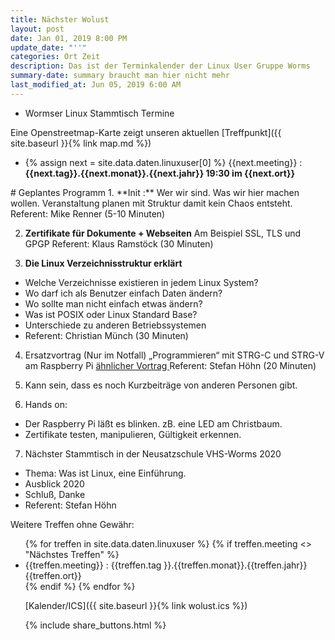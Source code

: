 ```yaml
---
title: Nächster Wolust
layout: post
date: Jan 01, 2019 8:00 PM
update_date: "''"
categories: Ort Zeit
description: Das ist der Terminkalender der Linux User Gruppe Worms
summary-date: summary braucht man hier nicht mehr
last_modified_at: Jun 05, 2019 6:00 AM
---
```


<ul>
<li>Wormser Linux Stammtisch Termine</li>
</ul>
<!--Wer sich für Linux oder andere freie Betriebssysteme interessiert und aus der Gegend in und um Worms kommt, der ist bei uns herzlich willkommen. Stelle Deine Projekte, Probleme und Lösungen vor! Tipps für Anfänger und Umsteiger. -->

Eine Openstreetmap-Karte zeigt unseren aktuellen [Treffpunkt]({{ site.baseurl }}{% link map.md %})

<ul>
<li>
{% assign next = site.data.daten.linuxuser[0] %}
{{next.meeting}} :
<strong> {{next.tag}}.{{next.monat}}.{{next.jahr}} 19:30 im {{next.ort}} </strong>
</li></ul>
# Geplantes Programm
1. **Init :** Wer wir sind. Was wir hier machen wollen. Veranstaltung planen mit Struktur damit kein Chaos entsteht. Referent: Mike Renner  (5-10 Minuten)

2. **Zertifikate  für Dokumente + Webseiten**
    Am Beispiel SSL, TLS und GPGP
   Referent: Klaus Ramstöck  (30 Minuten)

3. **Die Linux Verzeichnisstruktur erklärt**
- Welche Verzeichnisse existieren in jedem Linux System?
- Wo darf ich als Benutzer einfach Daten ändern?
- Wo sollte man nicht einfach etwas ändern?
- Was ist POSIX oder Linux Standard Base?
- Unterschiede zu anderen Betriebssystemen
- Referent: Christian Münch (30 Minuten)

4. Ersatzvortrag  (Nur im Notfall)
    „Programmieren“ mit  STRG-C  und STRG-V am Raspberry Pi
    [ähnlicher Vortrag ]( https://youtu.be/jHTqgAL3Rqo)
    Referent: Stefan Höhn  (20 Minuten)

5. Kann sein, dass es noch Kurzbeiträge von anderen Personen gibt.

6.  Hands on:
- Der Raspberry Pi läßt es blinken. zB. eine LED am Christbaum.
- Zertifikate testen, manipulieren, Gültigkeit erkennen.

7. Nächster Stammtisch in der Neusatzschule VHS-Worms 2020
-  Thema: Was ist Linux, eine Einführung.
-  Ausblick 2020
-  Schluß, Danke
-  Referent: Stefan Höhn

Weitere Treffen ohne Gewähr:
<ul>
{% for treffen  in site.data.daten.linuxuser %}
   {% if treffen.meeting <> "Nächstes Treffen" %}
 <li>
 {{treffen.meeting}} :
     {{treffen.tag }}.{{treffen.monat}}.{{treffen.jahr}} {{treffen.ort}}
 </li>  
  {% endif %}
{% endfor %}


[Kalender/ICS]({{ site.baseurl }}{% link wolust.ics %})


{% include share_buttons.html %}